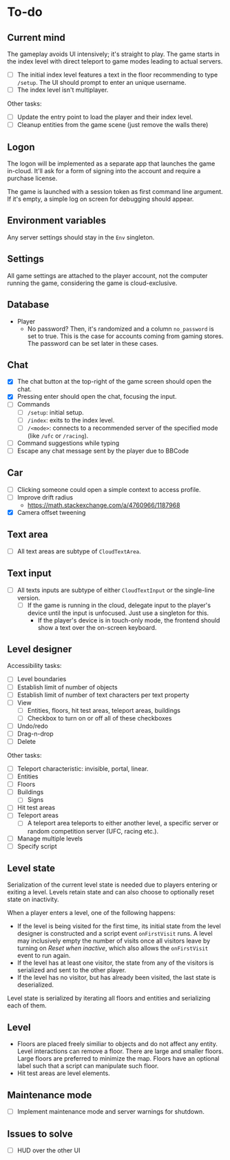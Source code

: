 # To-do

## Current mind

The gameplay avoids UI intensively; it's straight to play. The game starts in the index level with direct teleport to game modes leading to actual servers.

- [ ] The initial index level features a text in the floor recommending to type `/setup`. The UI should prompt to enter an unique username.
- [ ] The index level isn't multiplayer.

Other tasks:

- [ ] Update the entry point to load the player and their index level.
- [ ] Cleanup entities from the game scene (just remove the walls there)

## Logon

The logon will be implemented as a separate app that launches the game in-cloud. It'll ask for a form of signing into the account and require a purchase license.

The game is launched with a session token as first command line argument. If it's empty, a simple log on screen for debugging should appear.

## Environment variables

Any server settings should stay in the `Env` singleton.

## Settings

All game settings are attached to the player account, not the computer running the game, considering the game is cloud-exclusive.

## Database

- Player
  - No password? Then, it's randomized and a column `no_password` is set to true. This is the case for accounts coming from gaming stores. The password can be set later in these cases.

## Chat

- [x] The chat button at the top-right of the game screen should open the chat.
- [x] Pressing enter should open the chat, focusing the input.
- [ ] Commands
  - [ ] `/setup`: initial setup.
  - [ ] `/index`: exits to the index level.
  - [ ] `/<mode>`: connects to a recommended server of the specified mode (like `/ufc` or `/racing`).
- [ ] Command suggestions while typing
- [ ] Escape any chat message sent by the player due to BBCode

## Car

- [ ] Clicking someone could open a simple context to access profile.
- [ ] Improve drift radius
  - https://math.stackexchange.com/a/4760966/1187968
- [x] Camera offset tweening

## Text area

- [ ] All text areas are subtype of `CloudTextArea`.

## Text input

- [ ] All texts inputs are subtype of either `CloudTextInput` or the single-line version.
  - [ ] If the game is running in the cloud, delegate input to the player's device until the input is unfocused. Just use a singleton for this.
    - If the player's device is in touch-only mode, the frontend should show a text over the on-screen keyboard.

## Level designer

Accessibility tasks:

- [ ] Level boundaries
- [ ] Establish limit of number of objects
- [ ] Establish limit of number of text characters per text property
- [ ] View
  - [ ] Entities, floors, hit test areas, teleport areas, buildings
  - [ ] Checkbox to turn on or off all of these checkboxes
- [ ] Undo/redo
- [ ] Drag-n-drop
- [ ] Delete

Other tasks:

- [ ] Teleport characteristic: invisible, portal, linear.
- [ ] Entities
- [ ] Floors
- [ ] Buildings
  - [ ] Signs
- [ ] Hit test areas
- [ ] Teleport areas
  - [ ] A teleport area teleports to either another level, a specific server or random competition server (UFC, racing etc.).
- [ ] Manage multiple levels
- [ ] Specify script

## Level state

Serialization of the current level state is needed due to players entering or exiting a level. Levels retain state and can also choose to optionally reset state on inactivity.

When a player enters a level, one of the following happens:

- If the level is being visited for the first time, its initial state from the level designer is constructed and a script event `onFirstVisit` runs. A level may inclusively empty the number of visits once all visitors leave by turning on _Reset when inactive_, which also allows the `onFirstVisit` event to run again.
- If the level has at least one visitor, the state from any of the visitors is serialized and sent to the other player.
- If the level has no visitor, but has already been visited, the last state is deserialized.

Level state is serialized by iterating all floors and entities and serializing each of them.

## Level

- Floors are placed freely similiar to objects and do not affect any entity. Level interactions can remove a floor. There are large and smaller floors. Large floors are preferred to minimize the map. Floors have an optional label such that a script can manipulate such floor.
- Hit test areas are level elements.

## Maintenance mode

- [ ] Implement maintenance mode and server warnings for shutdown.

## Issues to solve

- [ ] HUD over the other UI